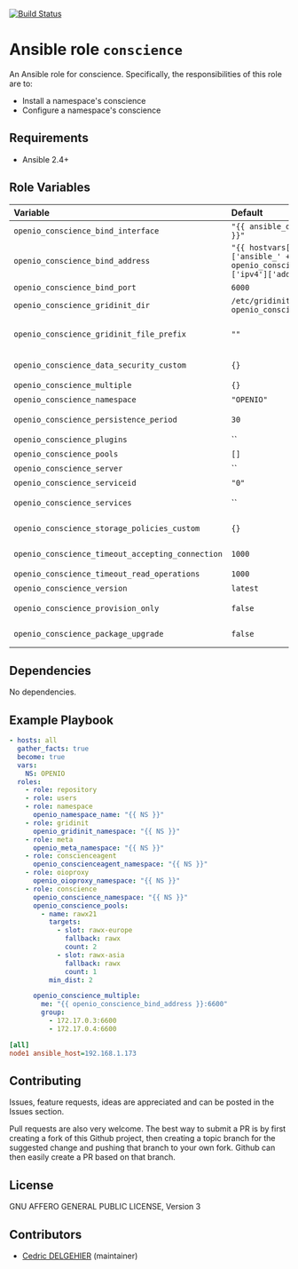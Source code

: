 [![Build Status](https://travis-ci.org/open-io/ansible-role-openio-conscience.svg?branch=master)](https://travis-ci.org/open-io/ansible-role-openio-conscience)
# Ansible role `conscience`

An Ansible role for conscience. Specifically, the responsibilities of this role are to:

- Install a namespace's conscience
- Configure a namespace's conscience

## Requirements

- Ansible 2.4+

## Role Variables


| Variable   | Default | Comments (type)  |
| :---       | :---    | :---             |
| `openio_conscience_bind_interface` | `"{{ ansible_default_ipv4.alias }}"` | Interface to use. |
| `openio_conscience_bind_address` | `"{{ hostvars[inventory_hostname]['ansible_' + openio_conscience_bind_interface]['ipv4']['address'] }}"` | Address IP to use |
| `openio_conscience_bind_port` | `6000` | Listening port |
| `openio_conscience_gridinit_dir` | `/etc/gridinit.d/{{ openio_conscience_namespace }}` | Path to copy the gridinit conf |
| `openio_conscience_gridinit_file_prefix` | `""` | Maybe set it to {{ openio_conscience_namespace }}- for old gridinit's style |
| `openio_conscience_data_security_custom` | `{}` | Dict of customized data security |
| `openio_conscience_multiple` | `{}` |  Dict of multiple consciences |
| `openio_conscience_namespace` | `"OPENIO"` | Namespace |
| `openio_conscience_persistence_period` | `30` | Time in second for score persistence |
| `openio_conscience_plugins` | `` | Conscience plugins |
| `openio_conscience_pools` | `[]` | Conscience pools |
| `openio_conscience_server` | `` | Conscience configuration |
| `openio_conscience_serviceid` | `"0"` | ID in gridinit |
| `openio_conscience_services` | `` | Dict of OpenIO services and its score formula |
| `openio_conscience_storage_policies_custom` | `{}` | Dict of customized storage policies |
| `openio_conscience_timeout_accepting_connection` | `1000` | Timeout for accepting connection |
| `openio_conscience_timeout_read_operations` | `1000` | Timeout for read connection |
| `openio_conscience_version` | `latest` | Install a specific version |
| `openio_conscience_provision_only` | `false` | Provision only, without restarting the services |
| `openio_conscience_package_upgrade` | `false` | Set the packages to the latest version (to be set in extra_vars) |

## Dependencies

No dependencies.

## Example Playbook

```yaml
- hosts: all
  gather_facts: true
  become: true
  vars:
    NS: OPENIO
  roles:
    - role: repository
    - role: users
    - role: namespace
      openio_namespace_name: "{{ NS }}"
    - role: gridinit
      openio_gridinit_namespace: "{{ NS }}"
    - role: meta
      openio_meta_namespace: "{{ NS }}"
    - role: conscienceagent
      openio_conscienceagent_namespace: "{{ NS }}"
    - role: oioproxy
      openio_oioproxy_namespace: "{{ NS }}"
    - role: conscience
      openio_conscience_namespace: "{{ NS }}"
      openio_conscience_pools:
        - name: rawx21
          targets:
            - slot: rawx-europe
              fallback: rawx
              count: 2
            - slot: rawx-asia
              fallback: rawx
              count: 1
          min_dist: 2

      openio_conscience_multiple:
        me: "{{ openio_conscience_bind_address }}:6600"
        group:
          - 172.17.0.3:6600
          - 172.17.0.4:6600

```


```ini
[all]
node1 ansible_host=192.168.1.173
```

## Contributing

Issues, feature requests, ideas are appreciated and can be posted in the Issues section.

Pull requests are also very welcome.
The best way to submit a PR is by first creating a fork of this Github project, then creating a topic branch for the suggested change and pushing that branch to your own fork.
Github can then easily create a PR based on that branch.

## License

GNU AFFERO GENERAL PUBLIC LICENSE, Version 3

## Contributors

- [Cedric DELGEHIER](https://github.com/cdelgehier) (maintainer)
